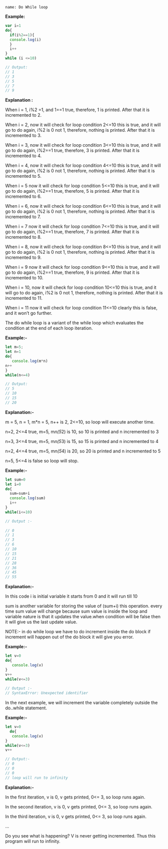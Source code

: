 ```ngMeta
name: Do While loop
```

**Example:**

```javascript
var i=1
do{
  if(i%2==1){
  console.log(i)
  }
  i++
}
while (i <=10)

// Output:
// 1
// 3
// 5
// 7
// 9    
```
**Explanation :**

When i = 1, i%2 =1, and 1==1 true, therefore, 1 is printed. After that it is incremented to 2.

When i = 2, now it will check for loop condition 2<=10 this is true, and it will go to do again, i%2  is 0 not 1, therefore, nothing is printed. After that it is incremented to 3.

When i = 3, now it will check for loop condition 3<=10 this is true, and it will go to do again, i%2==1 true, therefore, 3 is printed. After that it is incremented to 4.

When i = 4, now it will check for loop condition 4<=10 this is true, and it will go to do again, i%2  is 0 not 1, therefore, nothing is printed. After that it is incremented to 5.

When i = 5 now it will check for loop condition 5<=10 this is true, and it will go to do again, i%2==1 true, therefore, 5 is printed. After that it is incremented to 6.

When i = 6, now it will check for loop condition 6<=10 this is true, and it will go to do again, i%2  is 0 not 1, therefore, nothing is printed. After that it is incremented to 7.

When i = 7 now it will check for loop condition 7<=10 this is true, and it will go to do again, i%2==1 true, therefore, 7 is printed. After that it is incremented to 8.

When i = 8, now it will check for loop condition 8<=10 this is true, and it will go to do again, i%2  is 0 not 1, therefore, nothing is printed. After that it is incremented to 9.

When i = 9 now it will check for loop condition 9<=10 this is true, and it will go to do again, i%2==1 true, therefore, 9 is printed. After that it is incremented to 10.

When i = 10, now it will check for loop condition 10<=10 this is true, and it will go to do again, i%2  is 0 not 1, therefore, nothing is printed. After that it is incremented to 11.

When i = 11 now it will check for loop condition 11<=10 clearly this is false, and it won’t go further.

The do while loop is a variant of the while loop which evaluates the condition at the end of each loop iteration.
          

**Example:-**

```javascript
let m=5;
let n=1
do{
   console.log(m*n)
n++
}        
while(n<=4)

// Output:
// 5
// 10
// 15
// 20
```

**Explanation:-** 

m = 5, n = 1, m*n = 5, n++ is 2, 2<=10, so loop will execute another time.

n=2, 2<=4 true, m=5, m*n(5*2) is 10, so 10 is printed and n incremented to 3 

n=3, 3<=4 true, m=5, m*n(5*3) is 15, so 15 is printed and n incremented to 4

n=2, 4<=4 true, m=5, m*n(5*4) is 20, so 20 is printed and n incremented to 5

n=5, 5<=4 is false so loop will stop. 

**Example:-** 

```javascript
let sum=0
let i=0
do{
  sum=sum+i 
  console.log(sum)
  i++
}
while(i<=10)

// Output :-
  
// 0
// 1
// 3
// 6
// 10
// 15
// 21
// 28
// 36
// 45
// 55
```
**Explanation:-** 

In this code i is initial variable it starts from 0 and it will run till 10 

sum is another variable for storing the value of  (sum+i) this operation. every time sum value will change because sum value is inside the loop and variable nature is that it updates the value.when condition will be false then it will give us the last update value.

NOTE:-  in do while loop we have to do increment inside the do block if increment will happen out of the do block it will give you error.

**Example:-**
```javascript
let v=0
do{
   console.log(v)
}
v++
while(v<=3)
 
// Output :-
// SyntaxError: Unexpected identifier
```
	
In the next example, we will increment the variable completely outside the do..while statement.

**Example:-**

```javascript
let v=0
  do{
   console.log(v)
}
while(v<=3)
v++

// Output:-
// 0
// 0
// 0
// loop will run to infinity
```
**Explanation:-**

In the first iteration, v is 0, v gets printed, 0<= 3, so loop runs again.

In the second iteration, v is 0, v gets printed, 0<= 3, so loop runs again.

In the third iteration, v is 0, v gets printed, 0<= 3, so loop runs again.

…

Do you see what is happening? V is never getting incremented. Thus this program will run to infinity. 

